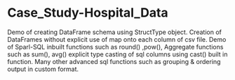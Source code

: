 # Case_Study-Hospital_Data
Demo of creating DataFrame schema using StructType object.  Creation of DataFrames without explicit use of map onto each column of csv file.   Demo of Sparl-SQL inbuilt functions such as round() ,pow(), Aggregate functions such as sum(), avg() explicit type casting of sql columns using cast() built in function. Many other advanced sql functions such as grouping &amp; ordering output in custom format.
